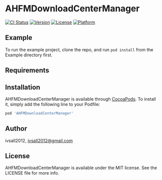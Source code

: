 # AHFMDownloadCenterManager

[![CI Status](http://img.shields.io/travis/ivsall2012/AHFMDownloadCenterManager.svg?style=flat)](https://travis-ci.org/ivsall2012/AHFMDownloadCenterManager)
[![Version](https://img.shields.io/cocoapods/v/AHFMDownloadCenterManager.svg?style=flat)](http://cocoapods.org/pods/AHFMDownloadCenterManager)
[![License](https://img.shields.io/cocoapods/l/AHFMDownloadCenterManager.svg?style=flat)](http://cocoapods.org/pods/AHFMDownloadCenterManager)
[![Platform](https://img.shields.io/cocoapods/p/AHFMDownloadCenterManager.svg?style=flat)](http://cocoapods.org/pods/AHFMDownloadCenterManager)

## Example

To run the example project, clone the repo, and run `pod install` from the Example directory first.

## Requirements

## Installation

AHFMDownloadCenterManager is available through [CocoaPods](http://cocoapods.org). To install
it, simply add the following line to your Podfile:

```ruby
pod 'AHFMDownloadCenterManager'
```

## Author

ivsall2012, ivsall2012@gmail.com

## License

AHFMDownloadCenterManager is available under the MIT license. See the LICENSE file for more info.
